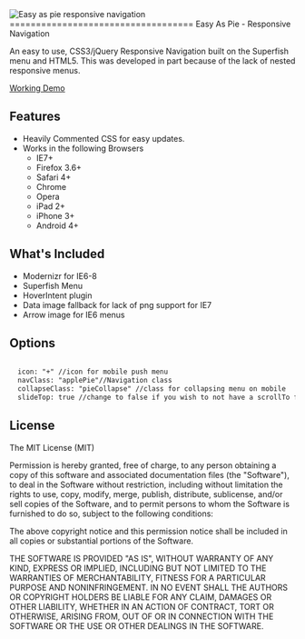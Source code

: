 <img src="http://code-baker.com/assets/images/easyaspieblack-logo.jpg" alt="Easy as pie responsive navigation"/>
===================================
Easy As Pie - Responsive Navigation

An easy to use, CSS3/jQuery Responsive Navigation built on the Superfish menu and HTML5. This was developed in part because
of the lack of nested responsive menus. 

<a href="http://code-baker.com/demo/easyaspie/" target="_blank">Working Demo</a>

<h2>Features</h2>

- Heavily Commented CSS for easy updates.
- Works in the following Browsers
  - IE7+
  - Firefox 3.6+
  - Safari 4+
  - Chrome
  - Opera
  - iPad 2+
  - iPhone 3+
  - Android 4+
  
<h2>What's Included</h2>

 - Modernizr for IE6-8
 - Superfish Menu
 - HoverIntent plugin
 - Data image fallback for lack of png support for IE7
 - Arrow image for IE6 menus
 
<h2>Options</h2>

```html

  icon: "+" //icon for mobile push menu
  navClass: "applePie"//Navigation class
  collapseClass: "pieCollapse" //class for collapsing menu on mobile
  slideTop: true //change to false if you wish to not have a scrollTo function on your menu

```
 
<h2>License</h2>
 The MIT License (MIT)

 Permission is hereby granted, free of charge, to any person obtaining a copy
 of this software and associated documentation files (the "Software"), to deal
 in the Software without restriction, including without limitation the rights
 to use, copy, modify, merge, publish, distribute, sublicense, and/or sell
 copies of the Software, and to permit persons to whom the Software is
 furnished to do so, subject to the following conditions:

 The above copyright notice and this permission notice shall be included in
 all copies or substantial portions of the Software.

 THE SOFTWARE IS PROVIDED "AS IS", WITHOUT WARRANTY OF ANY KIND, EXPRESS OR
 IMPLIED, INCLUDING BUT NOT LIMITED TO THE WARRANTIES OF MERCHANTABILITY,
 FITNESS FOR A PARTICULAR PURPOSE AND NONINFRINGEMENT. IN NO EVENT SHALL THE
 AUTHORS OR COPYRIGHT HOLDERS BE LIABLE FOR ANY CLAIM, DAMAGES OR OTHER
 LIABILITY, WHETHER IN AN ACTION OF CONTRACT, TORT OR OTHERWISE, ARISING FROM,
 OUT OF OR IN CONNECTION WITH THE SOFTWARE OR THE USE OR OTHER DEALINGS IN
 THE SOFTWARE.
